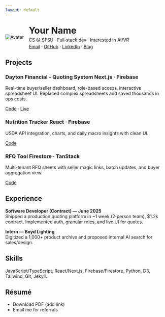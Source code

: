```yaml
---
layout: default
---
```

<link rel="stylesheet" href="/assets/style.css">

<div style="display:flex; align-items:center; gap:16px; margin-top:24px;">
  <img class="avatar" src="https://avatars.githubusercontent.com/u/000000?v=4" alt="Avatar">
  <div>
    <h1 style="margin:0;">Your Name</h1>
    <p style="margin:4px 0 0 0;">CS @ SFSU · Full‑stack dev · Interested in AI/VR</p>
    <p style="margin:4px 0 0 0;"><a href="mailto:your@email.com">Email</a> · <a href="https://github.com/<your-username>">GitHub</a> · <a href="https://www.linkedin.com/in/<your-handle>/">LinkedIn</a> · <a href="/blog/">Blog</a></p>
  </div>
</div>

## Projects

<div class="grid">
  <div class="project-card">
    <h3>Dayton Financial - Quoting System <span class="badge">Next.js · Firebase</span></h3>
    <p>Real-time buyer/seller dashboard, role-based access, interactive spreadsheet UI. Replaced complex spreadsheets and saved thousands in ops costs.</p>
    <p><a href="https://github.com/<your-username>/<repo>">Code</a> · <a href="#">Live</a></p>
  </div>
  <div class="project-card">
    <h3>Nutrition Tracker <span class="badge">React · Firebase</span></h3>
    <p>USDA API integration, charts, and daily macro insights with clean UI.</p>
    <p><a href="https://github.com/<your-username>/<repo>">Code</a></p>
  </div>
  <div class="project-card">
    <h3>RFQ Tool <span class="badge">Firestore · TanStack</span></h3>
    <p>Multi-tenant RFQ sheets with seller magic links, batch updates, and buyer aggregation view.</p>
    <p><a href="https://github.com/<your-username>/<repo>">Code</a></p>
  </div>
</div>

## Experience

**Software Developer (Contract) — June 2025**  
Shipped a production quoting platform in ~1 week (2‑person team), $1.2k contract. Implemented auth, granular roles, and live UI for quotes.

**Intern — Boyd Lighting**  
Digitized a 1,000+ product archive and proposed internal AI search for sales/design.

## Skills

JavaScript/TypeScript, React/Next.js, Firebase/Firestore, Python, D3, Tailwind, Git, Jekyll.

## Résumé

- Download PDF (add link)
- Email me for referrals